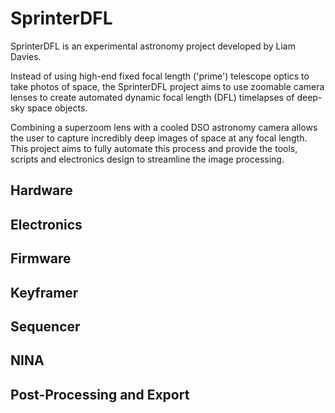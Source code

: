 # SprinterDFL
SprinterDFL is an experimental astronomy project developed by Liam Davies.

Instead of using high-end fixed focal length ('prime') telescope optics to take photos of space, the SprinterDFL project aims to use zoomable camera lenses to create automated dynamic focal length (DFL) timelapses of deep-sky space objects.

Combining a superzoom lens with a cooled DSO astronomy camera allows the user to capture incredibly deep images of space at any focal length. This project aims to fully automate this process and provide the tools, scripts and electronics design to streamline the image processing.

## Hardware

## Electronics

## Firmware

## Keyframer

## Sequencer

## NINA

## Post-Processing and Export